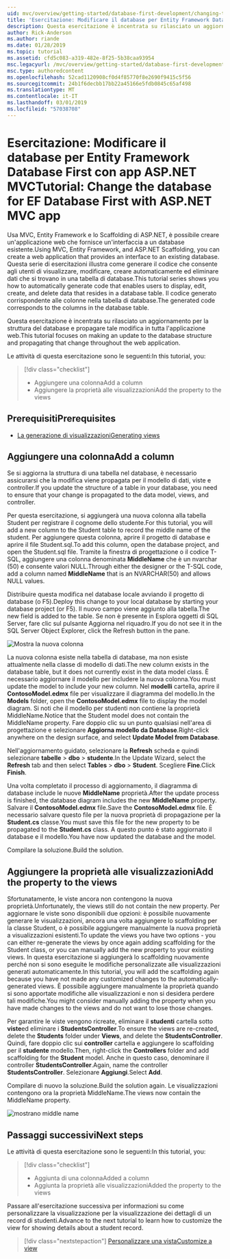 ```yaml
---
uid: mvc/overview/getting-started/database-first-development/changing-the-database
title: 'Esercitazione: Modificare il database per Entity Framework Database First con app ASP.NET MVC'
description: Questa esercitazione è incentrata su rilasciato un aggiornamento per la struttura del database e propagare tale modifica in tutta l'applicazione web.
author: Rick-Anderson
ms.author: riande
ms.date: 01/28/2019
ms.topic: tutorial
ms.assetid: cfd5c083-a319-482e-8f25-5b38caa93954
msc.legacyurl: /mvc/overview/getting-started/database-first-development/changing-the-database
msc.type: authoredcontent
ms.openlocfilehash: 52cad1120908cf0d4f85770f8e2690f9415c5f56
ms.sourcegitcommit: 24b1f6decbb17bb22a45166e5fdb0845c65af498
ms.translationtype: MT
ms.contentlocale: it-IT
ms.lasthandoff: 03/01/2019
ms.locfileid: "57038708"
---
```

# <a name="tutorial-change-the-database-for-ef-database-first-with-aspnet-mvc-app"></a><span data-ttu-id="2b2c5-103">Esercitazione: Modificare il database per Entity Framework Database First con app ASP.NET MVC</span><span class="sxs-lookup"><span data-stu-id="2b2c5-103">Tutorial: Change the database for EF Database First with ASP.NET MVC app</span></span>

<span data-ttu-id="2b2c5-104">Usa MVC, Entity Framework e lo Scaffolding di ASP.NET, è possibile creare un'applicazione web che fornisce un'interfaccia a un database esistente.</span><span class="sxs-lookup"><span data-stu-id="2b2c5-104">Using MVC, Entity Framework, and ASP.NET Scaffolding, you can create a web application that provides an interface to an existing database.</span></span> <span data-ttu-id="2b2c5-105">Questa serie di esercitazioni illustra come generare il codice che consente agli utenti di visualizzare, modificare, creare automaticamente ed eliminare dati che si trovano in una tabella di database.</span><span class="sxs-lookup"><span data-stu-id="2b2c5-105">This tutorial series shows you how to automatically generate code that enables users to display, edit, create, and delete data that resides in a database table.</span></span> <span data-ttu-id="2b2c5-106">Il codice generato corrispondente alle colonne nella tabella di database.</span><span class="sxs-lookup"><span data-stu-id="2b2c5-106">The generated code corresponds to the columns in the database table.</span></span>

<span data-ttu-id="2b2c5-107">Questa esercitazione è incentrata su rilasciato un aggiornamento per la struttura del database e propagare tale modifica in tutta l'applicazione web.</span><span class="sxs-lookup"><span data-stu-id="2b2c5-107">This tutorial focuses on making an update to the database structure and propagating that change throughout the web application.</span></span>

<span data-ttu-id="2b2c5-108">Le attività di questa esercitazione sono le seguenti:</span><span class="sxs-lookup"><span data-stu-id="2b2c5-108">In this tutorial, you:</span></span>

> [!div class="checklist"]
> * <span data-ttu-id="2b2c5-109">Aggiungere una colonna</span><span class="sxs-lookup"><span data-stu-id="2b2c5-109">Add a column</span></span>
> * <span data-ttu-id="2b2c5-110">Aggiungere la proprietà alle visualizzazioni</span><span class="sxs-lookup"><span data-stu-id="2b2c5-110">Add the property to the views</span></span>

## <a name="prerequisites"></a><span data-ttu-id="2b2c5-111">Prerequisiti</span><span class="sxs-lookup"><span data-stu-id="2b2c5-111">Prerequisites</span></span>

* [<span data-ttu-id="2b2c5-112">La generazione di visualizzazioni</span><span class="sxs-lookup"><span data-stu-id="2b2c5-112">Generating views</span></span>](generating-views.md)

## <a name="add-a-column"></a><span data-ttu-id="2b2c5-113">Aggiungere una colonna</span><span class="sxs-lookup"><span data-stu-id="2b2c5-113">Add a column</span></span>

<span data-ttu-id="2b2c5-114">Se si aggiorna la struttura di una tabella nel database, è necessario assicurarsi che la modifica viene propagata per il modello di dati, viste e controller.</span><span class="sxs-lookup"><span data-stu-id="2b2c5-114">If you update the structure of a table in your database, you need to ensure that your change is propagated to the data model, views, and controller.</span></span>

<span data-ttu-id="2b2c5-115">Per questa esercitazione, si aggiungerà una nuova colonna alla tabella Student per registrare il cognome dello studente.</span><span class="sxs-lookup"><span data-stu-id="2b2c5-115">For this tutorial, you will add a new column to the Student table to record the middle name of the student.</span></span> <span data-ttu-id="2b2c5-116">Per aggiungere questa colonna, aprire il progetto di database e aprire il file Student.sql.</span><span class="sxs-lookup"><span data-stu-id="2b2c5-116">To add this column, open the database project, and open the Student.sql file.</span></span> <span data-ttu-id="2b2c5-117">Tramite la finestra di progettazione o il codice T-SQL, aggiungere una colonna denominata **MiddleName** che è un nvarchar (50) e consente valori NULL.</span><span class="sxs-lookup"><span data-stu-id="2b2c5-117">Through either the designer or the T-SQL code, add a column named **MiddleName** that is an NVARCHAR(50) and allows NULL values.</span></span>

<span data-ttu-id="2b2c5-118">Distribuire questa modifica nel database locale avviando il progetto di database (o F5).</span><span class="sxs-lookup"><span data-stu-id="2b2c5-118">Deploy this change to your local database by starting your database project (or F5).</span></span> <span data-ttu-id="2b2c5-119">Il nuovo campo viene aggiunto alla tabella.</span><span class="sxs-lookup"><span data-stu-id="2b2c5-119">The new field is added to the table.</span></span> <span data-ttu-id="2b2c5-120">Se non è presente in Esplora oggetti di SQL Server, fare clic sul pulsante Aggiorna nel riquadro.</span><span class="sxs-lookup"><span data-stu-id="2b2c5-120">If you do not see it in the SQL Server Object Explorer, click the Refresh button in the pane.</span></span>

![Mostra la nuova colonna](changing-the-database/_static/image2.png)

<span data-ttu-id="2b2c5-122">La nuova colonna esiste nella tabella di database, ma non esiste attualmente nella classe di modello di dati.</span><span class="sxs-lookup"><span data-stu-id="2b2c5-122">The new column exists in the database table, but it does not currently exist in the data model class.</span></span> <span data-ttu-id="2b2c5-123">È necessario aggiornare il modello per includere la nuova colonna.</span><span class="sxs-lookup"><span data-stu-id="2b2c5-123">You must update the model to include your new column.</span></span> <span data-ttu-id="2b2c5-124">Nel **modelli** cartella, aprire il **ContosoModel.edmx** file per visualizzare il diagramma del modello.</span><span class="sxs-lookup"><span data-stu-id="2b2c5-124">In the **Models** folder, open the **ContosoModel.edmx** file to display the model diagram.</span></span> <span data-ttu-id="2b2c5-125">Si noti che il modello per studenti non contiene la proprietà MiddleName.</span><span class="sxs-lookup"><span data-stu-id="2b2c5-125">Notice that the Student model does not contain the MiddleName property.</span></span> <span data-ttu-id="2b2c5-126">Fare doppio clic su un punto qualsiasi nell'area di progettazione e selezionare **Aggiorna modello da Database**.</span><span class="sxs-lookup"><span data-stu-id="2b2c5-126">Right-click anywhere on the design surface, and select **Update Model from Database**.</span></span>

<span data-ttu-id="2b2c5-127">Nell'aggiornamento guidato, selezionare la **Refresh** scheda e quindi selezionare **tabelle** > **dbo** > **studente**.</span><span class="sxs-lookup"><span data-stu-id="2b2c5-127">In the Update Wizard, select the **Refresh** tab and then select **Tables** > **dbo** > **Student**.</span></span> <span data-ttu-id="2b2c5-128">Scegliere **Fine**.</span><span class="sxs-lookup"><span data-stu-id="2b2c5-128">Click **Finish**.</span></span>

<span data-ttu-id="2b2c5-129">Una volta completato il processo di aggiornamento, il diagramma di database include le nuove **MiddleName** proprietà.</span><span class="sxs-lookup"><span data-stu-id="2b2c5-129">After the update process is finished, the database diagram includes the new **MiddleName** property.</span></span> <span data-ttu-id="2b2c5-130">Salvare il **ContosoModel.edmx** file.</span><span class="sxs-lookup"><span data-stu-id="2b2c5-130">Save the **ContosoModel.edmx** file.</span></span> <span data-ttu-id="2b2c5-131">È necessario salvare questo file per la nuova proprietà di propagazione per la **Student.cs** classe.</span><span class="sxs-lookup"><span data-stu-id="2b2c5-131">You must save this file for the new property to be propagated to the **Student.cs** class.</span></span> <span data-ttu-id="2b2c5-132">A questo punto è stato aggiornato il database e il modello.</span><span class="sxs-lookup"><span data-stu-id="2b2c5-132">You have now updated the database and the model.</span></span>

<span data-ttu-id="2b2c5-133">Compilare la soluzione.</span><span class="sxs-lookup"><span data-stu-id="2b2c5-133">Build the solution.</span></span>

## <a name="add-the-property-to-the-views"></a><span data-ttu-id="2b2c5-134">Aggiungere la proprietà alle visualizzazioni</span><span class="sxs-lookup"><span data-stu-id="2b2c5-134">Add the property to the views</span></span>

<span data-ttu-id="2b2c5-135">Sfortunatamente, le viste ancora non contengono la nuova proprietà.</span><span class="sxs-lookup"><span data-stu-id="2b2c5-135">Unfortunately, the views still do not contain the new property.</span></span> <span data-ttu-id="2b2c5-136">Per aggiornare le viste sono disponibili due opzioni: è possibile nuovamente generare le visualizzazioni, ancora una volta aggiungere lo scaffolding per la classe Student, o è possibile aggiungere manualmente la nuova proprietà a visualizzazioni esistenti.</span><span class="sxs-lookup"><span data-stu-id="2b2c5-136">To update the views you have two options - you can either re-generate the views by once again adding scaffolding for the Student class, or you can manually add the new property to your existing views.</span></span> <span data-ttu-id="2b2c5-137">In questa esercitazione si aggiungerà lo scaffolding nuovamente perché non si sono eseguite le modifiche personalizzate alle visualizzazioni generati automaticamente.</span><span class="sxs-lookup"><span data-stu-id="2b2c5-137">In this tutorial, you will add the scaffolding again because you have not made any customized changes to the automatically-generated views.</span></span> <span data-ttu-id="2b2c5-138">È possibile aggiungere manualmente la proprietà quando si sono apportate modifiche alle visualizzazioni e non si desidera perdere tali modifiche.</span><span class="sxs-lookup"><span data-stu-id="2b2c5-138">You might consider manually adding the property when you have made changes to the views and do not want to lose those changes.</span></span>

<span data-ttu-id="2b2c5-139">Per garantire le viste vengono ricreate, eliminare il **studenti** cartella sotto **viste**ed eliminare i **StudentsController**.</span><span class="sxs-lookup"><span data-stu-id="2b2c5-139">To ensure the views are re-created, delete the **Students** folder under **Views**, and delete the **StudentsController**.</span></span> <span data-ttu-id="2b2c5-140">Quindi, fare doppio clic sui **controller** cartella e aggiungere lo scaffolding per il **studente** modello.</span><span class="sxs-lookup"><span data-stu-id="2b2c5-140">Then, right-click the **Controllers** folder and add scaffolding for the **Student** model.</span></span> <span data-ttu-id="2b2c5-141">Anche in questo caso, denominare il controller **StudentsController**.</span><span class="sxs-lookup"><span data-stu-id="2b2c5-141">Again, name the controller **StudentsController**.</span></span> <span data-ttu-id="2b2c5-142">Selezionare **Aggiungi**.</span><span class="sxs-lookup"><span data-stu-id="2b2c5-142">Select **Add**.</span></span>

<span data-ttu-id="2b2c5-143">Compilare di nuovo la soluzione.</span><span class="sxs-lookup"><span data-stu-id="2b2c5-143">Build the solution again.</span></span> <span data-ttu-id="2b2c5-144">Le visualizzazioni contengono ora la proprietà MiddleName.</span><span class="sxs-lookup"><span data-stu-id="2b2c5-144">The views now contain the MiddleName property.</span></span>

![mostrano middle name](changing-the-database/_static/image5.png)

## <a name="next-steps"></a><span data-ttu-id="2b2c5-146">Passaggi successivi</span><span class="sxs-lookup"><span data-stu-id="2b2c5-146">Next steps</span></span>

<span data-ttu-id="2b2c5-147">Le attività di questa esercitazione sono le seguenti:</span><span class="sxs-lookup"><span data-stu-id="2b2c5-147">In this tutorial, you:</span></span>

> [!div class="checklist"]
> * <span data-ttu-id="2b2c5-148">Aggiunta di una colonna</span><span class="sxs-lookup"><span data-stu-id="2b2c5-148">Added a column</span></span>
> * <span data-ttu-id="2b2c5-149">Aggiunta la proprietà alle visualizzazioni</span><span class="sxs-lookup"><span data-stu-id="2b2c5-149">Added the property to the views</span></span>

<span data-ttu-id="2b2c5-150">Passare all'esercitazione successiva per informazioni su come personalizzare la visualizzazione per la visualizzazione dei dettagli di un record di studenti.</span><span class="sxs-lookup"><span data-stu-id="2b2c5-150">Advance to the next tutorial to learn how to customize the view for showing details about a student record.</span></span>
> [!div class="nextstepaction"]
> [<span data-ttu-id="2b2c5-151">Personalizzare una vista</span><span class="sxs-lookup"><span data-stu-id="2b2c5-151">Customize a view</span></span>](customizing-a-view.md)